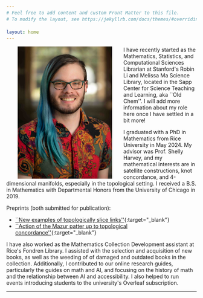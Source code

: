 ```yaml
---
# Feel free to add content and custom Front Matter to this file.
# To modify the layout, see https://jekyllrb.com/docs/themes/#overriding-theme-defaults

layout: home
---
```


<img src="assets/Headshot.jpg" alt="headshot" align="left" width="250" hspace="30">

I have recently started as the Mathematics, Statistics, and Computational Sciences Librarian at Stanford's Robin Li and Melissa Ma Science Library, located in the Sapp Center for Science Teaching and Learning, aka ``Old Chem''. I will add more information about my role here once I have settled in a bit more!

I graduated with a PhD in Mathematics from Rice University in May 2024. My advisor was Prof. Shelly Harvey, and my mathematical interests are in satellite constructions, knot concordance, and 4-dimensional manifolds, especially in the topological setting. I received a B.S. in Mathematics with Departmental Honors from the University of Chicago in 2019.

Preprints (both submitted for publication):

- [``New examples of topologically slice links''](https://arxiv.org/abs/2306.11594){:target="_blank"}
- [``Action of the Mazur patter up to topological concordance''](https://arxiv.org/abs/2212.13640){:target="_blank"}

I have also worked as the Mathematics Collection Development assistant at Rice's Fondren Library. I assisted with the selection and acquisition of new books, as well as the weeding of of damaged and outdated books in the collection. Additionally, I contributed to our online research guides, particularly the guides on math and AI, and focusing on the history of math and the relationship between AI and accessibility. I also helped to run events introducing students to the university's Overleaf subscription.

---
